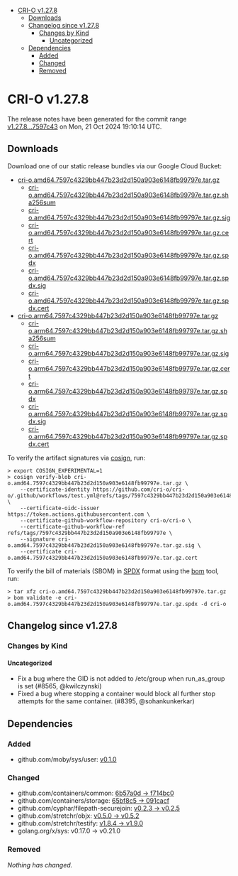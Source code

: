 - [CRI-O v1.27.8](#cri-o-v1278)
  - [Downloads](#downloads)
  - [Changelog since v1.27.8](#changelog-since-v1278)
    - [Changes by Kind](#changes-by-kind)
      - [Uncategorized](#uncategorized)
  - [Dependencies](#dependencies)
    - [Added](#added)
    - [Changed](#changed)
    - [Removed](#removed)

# CRI-O v1.27.8

The release notes have been generated for the commit range
[v1.27.8...7597c43](https://github.com/cri-o/cri-o/compare/v1.27.8...v1.27.8) on Mon, 21 Oct 2024 19:10:14 UTC.

## Downloads

Download one of our static release bundles via our Google Cloud Bucket:

- [cri-o.amd64.7597c4329bb447b23d2d150a903e6148fb99797e.tar.gz](https://storage.googleapis.com/cri-o/artifacts/cri-o.amd64.7597c4329bb447b23d2d150a903e6148fb99797e.tar.gz)
  - [cri-o.amd64.7597c4329bb447b23d2d150a903e6148fb99797e.tar.gz.sha256sum](https://storage.googleapis.com/cri-o/artifacts/cri-o.amd64.7597c4329bb447b23d2d150a903e6148fb99797e.tar.gz.sha256sum)
  - [cri-o.amd64.7597c4329bb447b23d2d150a903e6148fb99797e.tar.gz.sig](https://storage.googleapis.com/cri-o/artifacts/cri-o.amd64.7597c4329bb447b23d2d150a903e6148fb99797e.tar.gz.sig)
  - [cri-o.amd64.7597c4329bb447b23d2d150a903e6148fb99797e.tar.gz.cert](https://storage.googleapis.com/cri-o/artifacts/cri-o.amd64.7597c4329bb447b23d2d150a903e6148fb99797e.tar.gz.cert)
  - [cri-o.amd64.7597c4329bb447b23d2d150a903e6148fb99797e.tar.gz.spdx](https://storage.googleapis.com/cri-o/artifacts/cri-o.amd64.7597c4329bb447b23d2d150a903e6148fb99797e.tar.gz.spdx)
  - [cri-o.amd64.7597c4329bb447b23d2d150a903e6148fb99797e.tar.gz.spdx.sig](https://storage.googleapis.com/cri-o/artifacts/cri-o.amd64.7597c4329bb447b23d2d150a903e6148fb99797e.tar.gz.spdx.sig)
  - [cri-o.amd64.7597c4329bb447b23d2d150a903e6148fb99797e.tar.gz.spdx.cert](https://storage.googleapis.com/cri-o/artifacts/cri-o.amd64.7597c4329bb447b23d2d150a903e6148fb99797e.tar.gz.spdx.cert)
- [cri-o.arm64.7597c4329bb447b23d2d150a903e6148fb99797e.tar.gz](https://storage.googleapis.com/cri-o/artifacts/cri-o.arm64.7597c4329bb447b23d2d150a903e6148fb99797e.tar.gz)
  - [cri-o.arm64.7597c4329bb447b23d2d150a903e6148fb99797e.tar.gz.sha256sum](https://storage.googleapis.com/cri-o/artifacts/cri-o.arm64.7597c4329bb447b23d2d150a903e6148fb99797e.tar.gz.sha256sum)
  - [cri-o.arm64.7597c4329bb447b23d2d150a903e6148fb99797e.tar.gz.sig](https://storage.googleapis.com/cri-o/artifacts/cri-o.arm64.7597c4329bb447b23d2d150a903e6148fb99797e.tar.gz.sig)
  - [cri-o.arm64.7597c4329bb447b23d2d150a903e6148fb99797e.tar.gz.cert](https://storage.googleapis.com/cri-o/artifacts/cri-o.arm64.7597c4329bb447b23d2d150a903e6148fb99797e.tar.gz.cert)
  - [cri-o.arm64.7597c4329bb447b23d2d150a903e6148fb99797e.tar.gz.spdx](https://storage.googleapis.com/cri-o/artifacts/cri-o.arm64.7597c4329bb447b23d2d150a903e6148fb99797e.tar.gz.spdx)
  - [cri-o.arm64.7597c4329bb447b23d2d150a903e6148fb99797e.tar.gz.spdx.sig](https://storage.googleapis.com/cri-o/artifacts/cri-o.arm64.7597c4329bb447b23d2d150a903e6148fb99797e.tar.gz.spdx.sig)
  - [cri-o.arm64.7597c4329bb447b23d2d150a903e6148fb99797e.tar.gz.spdx.cert](https://storage.googleapis.com/cri-o/artifacts/cri-o.arm64.7597c4329bb447b23d2d150a903e6148fb99797e.tar.gz.spdx.cert)

To verify the artifact signatures via [cosign](https://github.com/sigstore/cosign), run:

```console
> export COSIGN_EXPERIMENTAL=1
> cosign verify-blob cri-o.amd64.7597c4329bb447b23d2d150a903e6148fb99797e.tar.gz \
    --certificate-identity https://github.com/cri-o/cri-o/.github/workflows/test.yml@refs/tags/7597c4329bb447b23d2d150a903e6148fb99797e \
    --certificate-oidc-issuer https://token.actions.githubusercontent.com \
    --certificate-github-workflow-repository cri-o/cri-o \
    --certificate-github-workflow-ref refs/tags/7597c4329bb447b23d2d150a903e6148fb99797e \
    --signature cri-o.amd64.7597c4329bb447b23d2d150a903e6148fb99797e.tar.gz.sig \
    --certificate cri-o.amd64.7597c4329bb447b23d2d150a903e6148fb99797e.tar.gz.cert
```

To verify the bill of materials (SBOM) in [SPDX](https://spdx.org) format using the [bom](https://sigs.k8s.io/bom) tool, run:

```console
> tar xfz cri-o.amd64.7597c4329bb447b23d2d150a903e6148fb99797e.tar.gz
> bom validate -e cri-o.amd64.7597c4329bb447b23d2d150a903e6148fb99797e.tar.gz.spdx -d cri-o
```

## Changelog since v1.27.8

### Changes by Kind

#### Uncategorized
 - Fix a bug where the GID is not added to /etc/group when run_as_group is set (#8565, @kwilczynski)
 - Fixed a bug where stopping a container would block all further stop attempts for the same container. (#8395, @sohankunkerkar)

## Dependencies

### Added
- github.com/moby/sys/user: [v0.1.0](https://github.com/moby/sys/tree/user/v0.1.0)

### Changed
- github.com/containers/common: [6b57a0d → f714bc0](https://github.com/containers/common/compare/6b57a0d...f714bc0)
- github.com/containers/storage: [65bf8c5 → 091cacf](https://github.com/containers/storage/compare/65bf8c5...091cacf)
- github.com/cyphar/filepath-securejoin: [v0.2.3 → v0.2.5](https://github.com/cyphar/filepath-securejoin/compare/v0.2.3...v0.2.5)
- github.com/stretchr/objx: [v0.5.0 → v0.5.2](https://github.com/stretchr/objx/compare/v0.5.0...v0.5.2)
- github.com/stretchr/testify: [v1.8.4 → v1.9.0](https://github.com/stretchr/testify/compare/v1.8.4...v1.9.0)
- golang.org/x/sys: v0.17.0 → v0.21.0

### Removed
_Nothing has changed._
